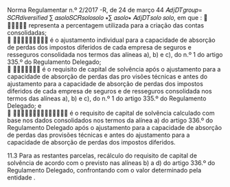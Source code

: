  
 
 
Norma Regulamentar  n.º 2/2017 -R, de 24 de março  44 
𝐴𝑑𝑗𝐷𝑇𝑔𝑟𝑜𝑢𝑝= 𝑆𝐶𝑅𝑑𝑖𝑣𝑒𝑟𝑠𝑖𝑓𝑖𝑒𝑑
∑ 𝛼𝑠𝑜𝑙𝑜𝑆𝐶𝑅𝑠𝑜𝑙𝑜𝑠𝑜𝑙𝑜  ∗∑ 𝛼𝑠𝑜𝑙𝑜∗ 𝐴𝑑𝑗𝐷𝑇𝑠𝑜𝑙𝑜
𝑠𝑜𝑙𝑜, 
em que : 
 𝛼𝑠𝑜𝑙𝑜 representa a percentagem utilizada para a criação das contas consolidadas;  
 𝐴𝑑𝑗𝐷𝑇𝑠𝑜𝑙𝑜 é o ajustamento individual para a capacidade  de absorção de perdas dos 
impostos diferidos de  cada empresa de seguros  e resseguros  consolidada nos termos 
das alíneas a), b) e c), do n.º 1 do artigo 335.º do Regulamento Delegado;  
 𝑆𝐶𝑅𝑠𝑜𝑙𝑜 é o requisito de capital de solvência após o ajustamento para a capacidade de 
absorção de perdas das pro visões técnicas e antes do ajustamento para a capacidade de 
absorção de perdas dos impostos diferidos de cada empresa de seguros e de resseguros 
consolidada nos termos das alíneas a), b) e c), do n.º 1 do artigo 335.º do Regulamento 
Delegado; e  
 𝑆𝐶𝑅𝑑𝑖𝑣𝑒𝑟𝑠𝑖𝑓𝑖𝑒𝑑 é o requisito de capital de solvência calculado com base nos dados 
consolidados nos termos da alínea a) do artigo 336.º do Regulamento Delegado após o 
ajustamento para a capacidade de absorção de perdas das provisões técnicas e antes do 
ajustamento para a capacidade de absorção de perdas dos impostos diferidos.  
 
11.3 Para as restantes parcelas, recálculo do requisito de capital de solvência de acordo com o 
previsto nas alíneas b) a d) do artigo 336.º do Regulamento Delegado, confrontando  com o valor 
determinado pela entidade . 
 